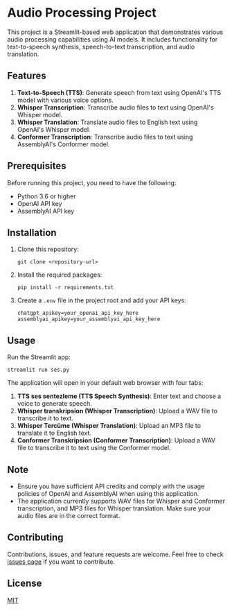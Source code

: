 # Audio Processing Project

This project is a Streamlit-based web application that demonstrates various audio processing capabilities using AI models. It includes functionality for text-to-speech synthesis, speech-to-text transcription, and audio translation.

## Features

1. **Text-to-Speech (TTS)**: Generate speech from text using OpenAI's TTS model with various voice options.
2. **Whisper Transcription**: Transcribe audio files to text using OpenAI's Whisper model.
3. **Whisper Translation**: Translate audio files to English text using OpenAI's Whisper model.
4. **Conformer Transcription**: Transcribe audio files to text using AssemblyAI's Conformer model.

## Prerequisites

Before running this project, you need to have the following:

- Python 3.6 or higher
- OpenAI API key
- AssemblyAI API key

## Installation

1. Clone this repository:
   ```
   git clone <repository-url>
   ```

2. Install the required packages:
   ```
   pip install -r requirements.txt
   ```

3. Create a `.env` file in the project root and add your API keys:
   ```
   chatgpt_apikey=your_openai_api_key_here
   assemblyai_apikey=your_assemblyai_api_key_here
   ```

## Usage

Run the Streamlit app:
```
streamlit run ses.py
```

The application will open in your default web browser with four tabs:

1. **TTS ses sentezleme (TTS Speech Synthesis)**: Enter text and choose a voice to generate speech.
2. **Whisper transkripsion (Whisper Transcription)**: Upload a WAV file to transcribe it to text.
3. **Whisper Tercüme (Whisper Translation)**: Upload an MP3 file to translate it to English text.
4. **Conformer Transkripsion (Conformer Transcription)**: Upload a WAV file to transcribe it to text using the Conformer model.

## Note

- Ensure you have sufficient API credits and comply with the usage policies of OpenAI and AssemblyAI when using this application.
- The application currently supports WAV files for Whisper and Conformer transcription, and MP3 files for Whisper translation. Make sure your audio files are in the correct format.

## Contributing

Contributions, issues, and feature requests are welcome. Feel free to check [issues page](https://github.com/yourusername/project/issues) if you want to contribute.

## License

[MIT](https://choosealicense.com/licenses/mit/)